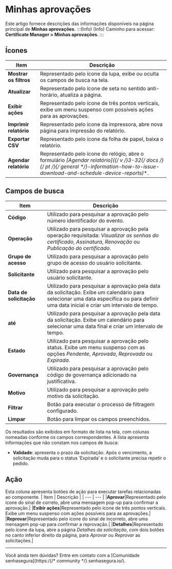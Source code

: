 # Minhas aprovações

Este artigo fornece descrições das informações disponíveis na página principal de **Minhas aprovações**.
:::(Info) (Info)
Caminho para acessar: **Certificate Manager > Minhas aprovações**.
:::

## Ícones
| Item | Descrição |
| --- | --- |
|**Mostrar os filtros**|Representado pelo ícone da lupa, exibe ou oculta os campos de busca na tela.|
|**Atualizar**|Representado pelo ícone de seta no sentido anti-horário, atualiza a página.
|**Exibir ações**|Representado pelo ícone de três pontos verticais, exibe um menu suspenso com possíveis ações para as aprovações.|
|**Imprimir relatório**|Representado pelo ícone da impressora, abre nova página para impressão do relatório.|
|**Exportar CSV**|Representado pelo ícone da folha de papel, baixa o relatório.|
|**Agendar relatório**|Representado pelo ícone do relógio, abre o formulário **[Agendar relatório]({/* v */}3-32{/* docs */}{/* pt */}{/* general */}-information-how-to-issue-download-and-schedule-device-reports)**.|

## Campos de busca
| Item | Descrição |
| --- | --- |
|**Código**|Utilizado para pesquisar a aprovação pelo número identificador do evento. |
|**Operação**|Utilizado para pesquisar a aprovação pela operação requisitada: *Visualizar as senhas do certificado*, *Assinatura*, *Renovação* ou *Publicação do certificado*.|
|**Grupo de acesso**|Utilizado para pesquisar a aprovação pelo grupo de acesso do usuário solicitante.|
|**Solicitante**|Utilizado para pesquisar a aprovação pelo usuário solicitante.|
|**Data de solicitação**|Utilizado para pesquisar a aprovação pela data da solicitação. Exibe um calendário para selecionar uma data específica ou para definir uma data inicial e criar um intervalo de tempo.|
|**até**|Utilizado para pesquisar a aprovação pela data da solicitação. Exibe um calendário para selecionar uma data final e criar um intervalo de tempo.|
|**Estado**|Utilizado para pesquisar a aprovação pelo status. Exibe um menu suspenso com as opções *Pendente*, *Aprovada*, *Reprovada* ou *Expirada*.|
|**Governança**|Utilizado para pesquisar a aprovação pelo código de governança adicionado na justificativa.|
|**Motivo**|Utilizado para pesquisar a aprovação pelo motivo da solicitação.|
|**Filtrar**|Botão para executar o processo de filtragem configurado.|
|**Limpar**|Botão para limpar os campos preenchidos.|

Os resultados são exibidos em formato de lista na tela, com colunas nomeadas conforme os campos correspondentes. A lista apresenta informações que não constam nos campos de busca:

* **Validade**: apresenta o prazo da solicitação. Após o vencimento, a solicitação muda para o status ‘Expirada’ e o solicitante precisa repetir o pedido.

## Ação
Esta coluna apresenta botões de ação para executar tarefas relacionadas ao componente.
| Item | Descrição |
| --- | --- |
|**Aprovar**|Representado pelo ícone do sinal de correto, abre uma mensagem pop-up para confirmar a aprovação.|
|**Exibir ações**|Representado pelo ícone de três pontos verticais. Exibe um menu suspenso com ações possíveis para as aprovações.|
|**Reprovar**|Representado pelo ícone do sinal de incorreto, abre uma mensagem pop-up para confirmar a reprovação.|
|**Detalhes**|Representado pelo ícone da lupa, abre a página *Detalhes da solicitação*, com dois botões no canto inferior direito da página, para *Aprovar* ou *Reprovar* as solicitações.|
***
Você ainda tem dúvidas? Entre em contato com a [Comunidade senhasegura](https:/{/* community */}.senhasegura.io/).
